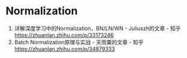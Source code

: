 # Normalization

1. 详解深度学习中的Normalization，BN/LN/WN - Juliuszh的文章 - 知乎 https://zhuanlan.zhihu.com/p/33173246
2. Batch Normalization原理与实战 - 天雨粟的文章 - 知乎 https://zhuanlan.zhihu.com/p/34879333

